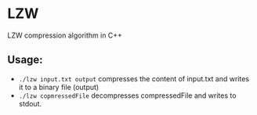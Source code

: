 # LZW
LZW compression algorithm in C++


## Usage:
*    ```./lzw input.txt output``` compresses the content of input.txt and writes it to a binary file (output)
*    ```./lzw copmressedFile``` decompresses compressedFile and writes to stdout.


